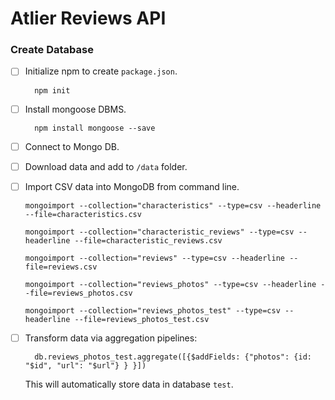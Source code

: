 # Atlier Reviews API

### Create Database

- [ ] Initialize npm to create `package.json`.
  ```
    npm init
  ```

- [ ] Install mongoose DBMS.
  ```
    npm install mongoose --save
  ```

- [ ] Connect to Mongo DB.


- [ ] Download data and add to `/data` folder.

- [ ] Import CSV data into MongoDB from command line.
  ```
  mongoimport --collection="characteristics" --type=csv --headerline --file=characteristics.csv
  ```

  ```
  mongoimport --collection="characteristic_reviews" --type=csv --headerline --file=characteristic_reviews.csv
  ```

  ```
  mongoimport --collection="reviews" --type=csv --headerline --file=reviews.csv
  ```

  ```
  mongoimport --collection="reviews_photos" --type=csv --headerline --file=reviews_photos.csv
  ```

  ```
  mongoimport --collection="reviews_photos_test" --type=csv --headerline --file=reviews_photos_test.csv
  ```

- [ ] Transform data via aggregation pipelines:

  ```
    db.reviews_photos_test.aggregate([{$addFields: {"photos": {id: "$id", "url": "$url"} } }])
  ```

  This will automatically store data in database `test`.

